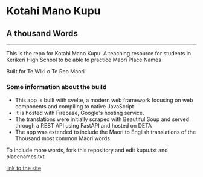 # Kotahi Mano Kupu
## A thousand Words
---

This is the repo for Kotahi Mano Kupu: A teaching resource for students in Kerikeri High School to be able to practice Maori Place Names

Built for Te Wiki o Te Reo Maori

### Some information about the build
- This app is built with svelte, a modern web framework focusing on web components and compiling to native JavaScript
- It is hosted with Firebase, Google's hosting service. 
- The translations were initially scraped with Beautiful Soup and served through a REST API using FastAPI and hosted on DETA
- The app was extended to include the Maori to English translations of the Thousand most common Maori words.

To include more words, fork this repository and edit kupu.txt and placenames.txt

[link to the site](https://reo-place-names-quiz.web.app/)
